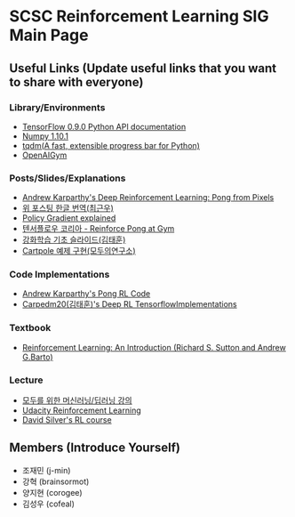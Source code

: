 # SCSC Reinforcement Learning SIG Main Page

## Useful Links (Update useful links that you want to share with everyone)

### Library/Environments
- [TensorFlow 0.9.0 Python API documentation](https://www.tensorflow.org/versions/r0.9/api_docs/python/index.html)
- [Numpy 1.10.1](http://docs.scipy.org/doc/numpy-1.10.1/genindex.html)
- [tqdm(A fast, extensible progress bar for Python)](https://github.com/tqdm/tqdm)
- [OpenAIGym](https://gym.openai.com/)

### Posts/Slides/Explanations
- [Andrew Karparthy's Deep Reinforcement Learning: Pong from Pixels](http://karpathy.github.io/2016/05/31/rl/)
- [위 포스팅 한글 번역(최근우)](http://keunwoochoi.blogspot.kr/2016/06/andrej-karpathy.html?m=1)
- [Policy Gradient explained](http://mlg.eng.cam.ac.uk/rowan/files/rl/PolicyGradientMatejAnnotations.pdf)
- [텐서플로우 코리아 - Reinforce Pong at Gym](https://tensorflowkorea.wordpress.com/2016/07/13/reinforce-pong-at-gym/)
- [강화학습 기초 슬라이드(김태훈)](http://www.slideshare.net/carpedm20/reinforcement-learning-an-introduction-64037079)
- [Cartpole 예제 구현(모두의연구소)](http://www.modulabs.co.kr/RL_library/4225)

### Code Implementations
- [Andrew Karparthy's Pong RL Code](https://gist.github.com/karpathy/a4166c7fe253700972fcbc77e4ea32c5)
- [Carpedm20(김태훈)'s Deep RL TensorflowImplementations](https://github.com/carpedm20/deep-rl-tensorflow)

### Textbook
- [Reinforcement Learning: An Introduction (Richard S. Sutton and Andrew G.Barto)](http://webdocs.cs.ualberta.ca/~sutton/book/ebook/the-book.html)

### Lecture
- [모두를 위한 머신러닝/딥러닝 강의](https://hunkim.github.io/ml)
- [Udacity Reinforcement Learning](https://www.udacity.com/course/machine-learning-reinforcement-learning--ud820)
- [David Silver's RL course](http://www0.cs.ucl.ac.uk/staff/d.silver/web/Teaching.html)

## Members (Introduce Yourself)
- 조재민 (j-min)
- 강혁 (brainsormot)
- 양지현 (corogee)
- 김성우 (cofeal)
